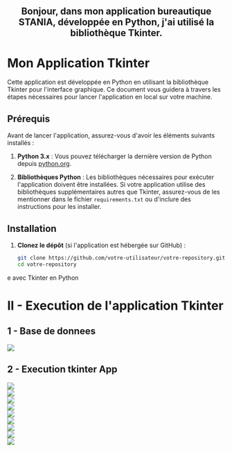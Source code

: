 <h2 align="center">Bonjour, dans mon application bureautique STANIA, développée en Python, j'ai utilisé la bibliothèque Tkinter.</h2>
  
  
# Mon Application Tkinter

Cette application est développée en Python en utilisant la bibliothèque Tkinter pour l'interface graphique. Ce document vous guidera à travers les étapes nécessaires pour lancer l'application en local sur votre machine.

## Prérequis

Avant de lancer l'application, assurez-vous d'avoir les éléments suivants installés :

1. **Python 3.x** : Vous pouvez télécharger la dernière version de Python depuis [python.org](https://www.python.org/downloads/).

2. **Bibliothèques Python** : Les bibliothèques nécessaires pour exécuter l'application doivent être installées. Si votre application utilise des bibliothèques supplémentaires autres que Tkinter, assurez-vous de les mentionner dans le fichier `requirements.txt` ou d'inclure des instructions pour les installer.

## Installation

1. **Clonez le dépôt** (si l'application est hébergée sur GitHub) :

   ```bash
   git clone https://github.com/votre-utilisateur/votre-repository.git
   cd votre-repository
e avec Tkinter en Python</h2>

# II - Execution de l'application Tkinter
## 1 - Base de donnees
<img src="captures/db.PNG">

## 2 - Execution tkinter App
<img src="captures/S1.PNG">
<br>
<img src="captures/S2.PNG">
<br>
<img src="captures/S3.PNG">
<br>
<img src="captures/S4.PNG">
<br>
<img src="captures/S5.PNG">
<br>
<img src="captures/S6.PNG">
<br>
<img src="captures/S7.PNG"><br>
<img src="captures/S8.PNG"><br>
<img src="captures/S9.PNG">


